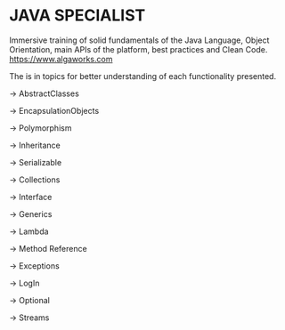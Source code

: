 # JAVA SPECIALIST

Immersive training of solid fundamentals of the Java Language, Object Orientation, main APIs of the platform, best practices and Clean Code.
https://www.algaworks.com

The is in topics for better understanding of each functionality presented.

 -> AbstractClasses
 
 -> EncapsulationObjects
 
 -> Polymorphism
 
 -> Inheritance
 
 -> Serializable
 
 -> Collections
 
 -> Interface
 
 -> Generics
 
 -> Lambda
 
 -> Method Reference
 
 -> Exceptions
 
 -> LogIn
 
 -> Optional
 
 -> Streams
 
 
 
 
 
 
 


